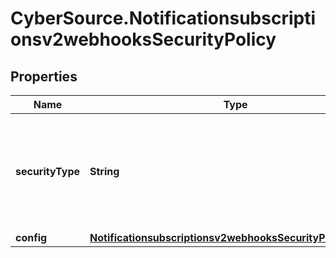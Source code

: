 # CyberSource.Notificationsubscriptionsv2webhooksSecurityPolicy

## Properties
Name | Type | Description | Notes
------------ | ------------- | ------------- | -------------
**securityType** | **String** | Security Policy of the client server.  Possible values: - key - oAuth - oAuth_JWT | [optional] 
**config** | [**Notificationsubscriptionsv2webhooksSecurityPolicyConfig**](Notificationsubscriptionsv2webhooksSecurityPolicyConfig.md) |  | [optional] 


